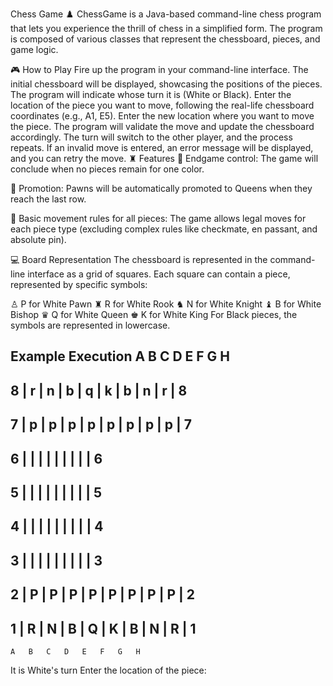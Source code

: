 Chess Game ♟️
ChessGame is a Java-based command-line chess program that lets you experience the thrill of chess in a simplified form. The program is composed of various classes that represent the chessboard, pieces, and game logic.

🎮 How to Play
Fire up the program in your command-line interface.
The initial chessboard will be displayed, showcasing the positions of the pieces.
The program will indicate whose turn it is (White or Black).
Enter the location of the piece you want to move, following the real-life chessboard coordinates (e.g., A1, E5).
Enter the new location where you want to move the piece.
The program will validate the move and update the chessboard accordingly.
The turn will switch to the other player, and the process repeats.
If an invalid move is entered, an error message will be displayed, and you can retry the move.
♜ Features
🏁 Endgame control: The game will conclude when no pieces remain for one color.

👑 Promotion: Pawns will be automatically promoted to Queens when they reach the last row.

🐎 Basic movement rules for all pieces: The game allows legal moves for each piece type (excluding complex rules like checkmate, en passant, and absolute pin).

💻 Board Representation The chessboard is represented in the command-line interface as a grid of squares. Each square can contain a piece, represented by specific symbols:

♙ P for White Pawn ♜ R for White Rook ♞ N for White Knight ♝ B for White Bishop ♛ Q for White Queen ♚ K for White King For Black pieces, the symbols are represented in lowercase.

Example Execution
 A   B   C   D   E   F   G   H
 ---------------------------------
8 | r | n | b | q | k | b | n | r | 8
 ---------------------------------
7 | p | p | p | p | p | p | p | p | 7
 ---------------------------------
6 |   |   |   |   |   |   |   |   | 6
 ---------------------------------
5 |   |   |   |   |   |   |   |   | 5
 ---------------------------------
4 |   |   |   |   |   |   |   |   | 4
 ---------------------------------
3 |   |   |   |   |   |   |   |   | 3
 ---------------------------------
2 | P | P | P | P | P | P | P | P | 2
 ---------------------------------
1 | R | N | B | Q | K | B | N | R | 1
 ---------------------------------
    A   B   C   D   E   F   G   H

It is White's turn
Enter the location of the piece:
